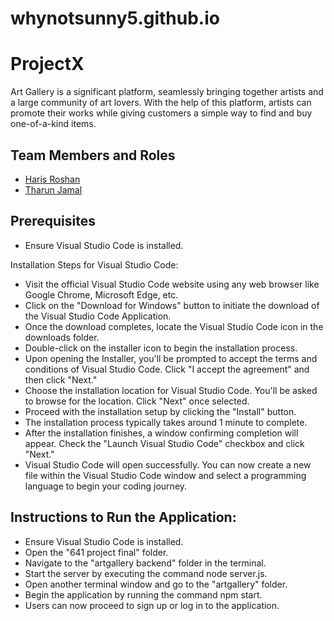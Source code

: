 
# whynotsunny5.github.io

# ProjectX

Art Gallery is a significant platform, seamlessly bringing together artists and a large community of art lovers. With the help of this platform, artists can promote their works while giving customers a simple way to find and buy one-of-a-kind items.

## Team Members and Roles

* [Haris Roshan](https://github.com/Whynotsunny5/CIS641-HW2-shaik)
* [Tharun Jamal](https://github.com/Whynotsunny5/GVSU-CIS641-ProjectX)

## Prerequisites

* Ensure Visual Studio Code is installed.

Installation Steps for Visual Studio Code:

* Visit the official Visual Studio Code website using any web browser like Google Chrome, Microsoft Edge, etc.
* Click on the "Download for Windows" button to initiate the download of the Visual Studio Code Application.
* Once the download completes, locate the Visual Studio Code icon in the downloads folder.
* Double-click on the installer icon to begin the installation process.
* Upon opening the Installer, you'll be prompted to accept the terms and conditions of Visual Studio Code. Click "I accept the agreement" and then click "Next."
* Choose the installation location for Visual Studio Code. You'll be asked to browse for the location. Click "Next" once selected.
* Proceed with the installation setup by clicking the "Install" button.
* The installation process typically takes around 1 minute to complete.
* After the installation finishes, a window confirming completion will appear. Check the "Launch Visual Studio Code" checkbox and click "Next."
* Visual Studio Code will open successfully. You can now create a new file within the Visual Studio Code window and select a programming language to begin your coding journey.
## Instructions to Run the Application:

* Ensure Visual Studio Code is installed.
* Open the "641 project final" folder.
* Navigate to the "artgallery backend" folder in the terminal.
* Start the server by executing the command node server.js.
* Open another terminal window and go to the "artgallery" folder.
* Begin the application by running the command npm start.
* Users can now proceed to sign up or log in to the application.
